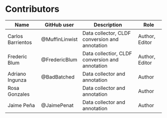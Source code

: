# Contributors

Name | GitHub user    | Description                                     | Role |
--- |----------------|-------------------------------------------------| --- |
Carlos Barrientos | @MuffinLinwist | Data collector, CLDF conversion and annotation  | Author, Editor
Frederic Blum | @FredericBlum  | Data collectior, CLDF conversion and annotation | Author, Editor
Adriano Ingunza | @BadBatched    | Data collector and annotation                   | Author
Rosa Gonzales |                | Data collector and annotation                   | Author
Jaime Peña | @JaimePenat    | Data collector and annotation                   | Author
